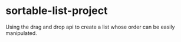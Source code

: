 # sortable-list-project
Using the drag and drop api to create a list whose order can be easily manipulated.
